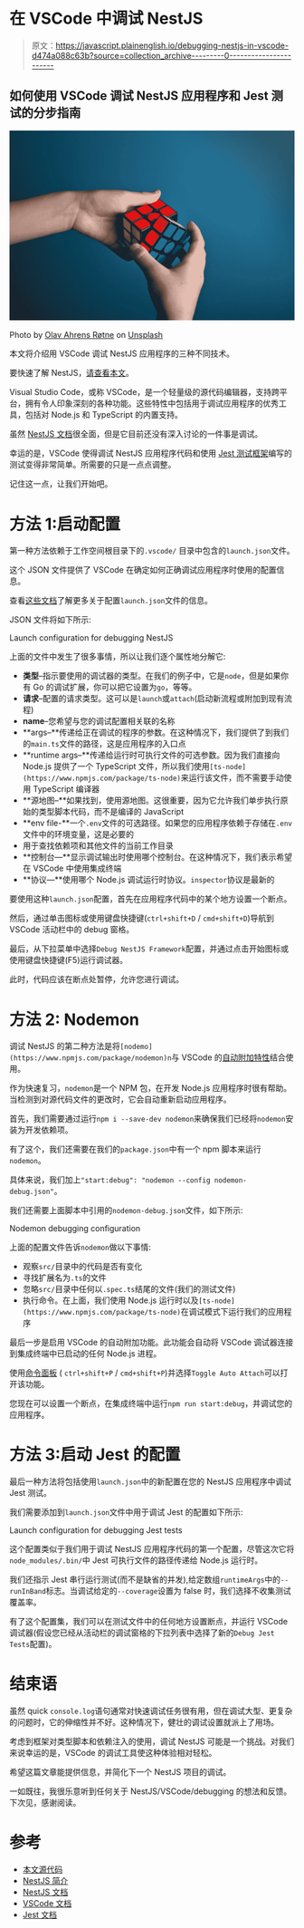 # 在 VSCode 中调试 NestJS

> 原文：<https://javascript.plainenglish.io/debugging-nestjs-in-vscode-d474a088c63b?source=collection_archive---------0----------------------->

## 如何使用 VSCode 调试 NestJS 应用程序和 Jest 测试的分步指南

![](img/d463ba4786c1068b6540f38078ab15a9.png)

Photo by [Olav Ahrens Røtne](https://unsplash.com/@olav_ahrens?utm_source=medium&utm_medium=referral) on [Unsplash](https://unsplash.com?utm_source=medium&utm_medium=referral)

本文将介绍用 VSCode 调试 NestJS 应用程序的三种不同技术。

要快速了解 NestJS，[请查看本文](https://codeburst.io/why-you-should-use-nestjs-for-your-next-project-6a0f6c993be)。

Visual Studio Code，或称 VSCode，是一个轻量级的源代码编辑器，支持跨平台，拥有令人印象深刻的各种功能。这些特性中包括用于调试应用程序的优秀工具，包括对 Node.js 和 TypeScript 的内置支持。

虽然 [NestJS 文档](https://docs.nestjs.com/)很全面，但是它目前还没有深入讨论的一件事是调试。

幸运的是，VSCode 使得调试 NestJS 应用程序代码和使用 [Jest 测试框架](https://jestjs.io/docs/en/getting-started)编写的测试变得非常简单。所需要的只是一点点调整。

记住这一点，让我们开始吧。

# 方法 1:启动配置

第一种方法依赖于工作空间根目录下的`.vscode/` 目录中包含的`launch.json`文件。

这个 JSON 文件提供了 VSCode 在确定如何正确调试应用程序时使用的配置信息。

查看[这些文档](https://code.visualstudio.com/docs/editor/debugging#_launchjson-attributes)了解更多关于配置`launch.json`文件的信息。

JSON 文件将如下所示:

Launch configuration for debugging NestJS

上面的文件中发生了很多事情，所以让我们逐个属性地分解它:

*   **类型**–指示要使用的调试器的类型。在我们的例子中，它是`node`，但是如果你有 Go 的调试扩展，你可以把它设置为`go`，等等。
*   **请求**–配置的请求类型。这可以是`launch`或`attach`(启动新流程或附加到现有流程)
*   **name**–您希望与您的调试配置相关联的名称
*   **args–**传递给正在调试的程序的参数。在这种情况下，我们提供了到我们的`main.ts`文件的路径，这是应用程序的入口点
*   **runtime args–**传递给运行时可执行文件的可选参数。因为我们直接向 Node.js 提供了一个 TypeScript 文件，所以我们使用`[ts-node](https://www.npmjs.com/package/ts-node)`来运行该文件，而不需要手动使用 TypeScript 编译器
*   **源地图–**如果找到，使用源地图。这很重要，因为它允许我们单步执行原始的类型脚本代码，而不是编译的 JavaScript
*   **env file-**一个`.env`文件的可选路径。如果您的应用程序依赖于存储在`.env`文件中的环境变量，这是必要的
*   用于查找依赖项和其他文件的当前工作目录
*   **控制台—**显示调试输出时使用哪个控制台。在这种情况下，我们表示希望在 VSCode 中使用集成终端
*   **协议—**使用哪个 Node.js 调试运行时协议。`inspector`协议是最新的

要使用这种`launch.json`配置，首先在应用程序代码中的某个地方设置一个断点。

然后，通过单击图标或使用键盘快捷键(`ctrl+shift+D` / `cmd+shift+D`)导航到 VSCode 活动栏中的 debug 窗格。

最后，从下拉菜单中选择`Debug NestJS Framework`配置，并通过点击开始图标或使用键盘快捷键(F5)运行调试器。

此时，代码应该在断点处暂停，允许您进行调试。

# 方法 2: Nodemon

调试 NestJS 的第二种方法是将`[nodemo](https://www.npmjs.com/package/nodemon)n`与 VSCode 的[自动附加特性](https://code.visualstudio.com/docs/nodejs/nodejs-debugging#_auto-attach-feature)结合使用。

作为快速复习，`nodemon`是一个 NPM 包，在开发 Node.js 应用程序时很有帮助。当检测到对源代码文件的更改时，它会自动重新启动应用程序。

首先，我们需要通过运行`npm i --save-dev nodemon`来确保我们已经将`nodemon`安装为开发依赖项。

有了这个，我们还需要在我们的`package.json`中有一个 npm 脚本来运行`nodemon`。

具体来说，我们加上`"start:debug": "nodemon --config nodemon-debug.json"`。

我们还需要上面脚本中引用的`nodemon-debug.json`文件，如下所示:

Nodemon debugging configuration

上面的配置文件告诉`nodemon`做以下事情:

*   观察`src/`目录中的代码是否有变化
*   寻找扩展名为`.ts`的文件
*   忽略`src/`目录中任何以`.spec.ts`结尾的文件(我们的测试文件)
*   执行命令。在上面，我们使用 Node.js 运行时以及`[ts-node](https://www.npmjs.com/package/ts-node)`在调试模式下运行我们的应用程序

最后一步是启用 VSCode 的自动附加功能。此功能会自动将 VSCode 调试器连接到集成终端中已启动的任何 Node.js 进程。

使用[命令面板](https://code.visualstudio.com/docs/getstarted/userinterface#_command-palette) ( `ctrl+shift+P` / `cmd+shift+P`)并选择`Toggle Auto Attach`可以打开该功能。

您现在可以设置一个断点，在集成终端中运行`npm run start:debug`，并调试您的应用程序。

# 方法 3:启动 Jest 的配置

最后一种方法将包括使用`launch.json`中的新配置在您的 NestJS 应用程序中调试 Jest 测试。

我们需要添加到`launch.json`文件中用于调试 Jest 的配置如下所示:

Launch configuration for debugging Jest tests

这个配置类似于我们用于调试 NestJS 应用程序代码的第一个配置，尽管这次它将`node_modules/.bin/`中 Jest 可执行文件的路径传递给 Node.js 运行时。

我们还指示 Jest 串行运行测试(而不是缺省的并发),给定数组`runtimeArgs`中的`--runInBand`标志。当调试给定的`--coverage`设置为 false 时，我们选择不收集测试覆盖率。

有了这个配置集，我们可以在测试文件中的任何地方设置断点，并运行 VSCode 调试器(假设您已经从活动栏的调试窗格的下拉列表中选择了新的`Debug Jest Tests`配置)。

# 结束语

虽然 quick `console.log`语句通常对快速调试任务很有用，但在调试大型、更复杂的问题时，它的伸缩性并不好。这种情况下，健壮的调试设置就派上了用场。

考虑到框架对类型脚本和依赖注入的使用，调试 NestJS 可能是一个挑战。对我们来说幸运的是，VSCode 的调试工具使这种体验相对轻松。

希望这篇文章能提供信息，并简化下一个 NestJS 项目的调试。

一如既往，我很乐意听到任何关于 NestJS/VSCode/debugging 的想法和反馈。下次见，感谢阅读。

# 参考

*   [本文源代码](https://github.com/nmchenry01/nestjs-blogs/tree/debugging-nestjs)
*   [NestJS 简介](https://codeburst.io/why-you-should-use-nestjs-for-your-next-project-6a0f6c993be)
*   [NestJS 文档](https://docs.nestjs.com/)
*   [VSCode 文档](https://code.visualstudio.com/docs)
*   [Jest 文档](https://jestjs.io/docs/en/getting-started)
